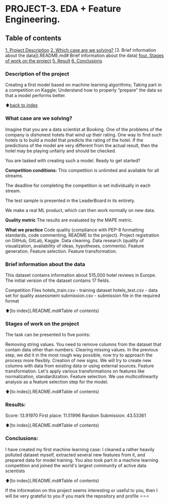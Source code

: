# PROJECT-3. EDA + Feature Engineering.

## Table of contents
[1. Project Description](.README.md#ProjectDescription)
[2. Which case are we solving?](.README.md#What-case-is-solving)
[3. Brief information about the data](.README.md# Brief information about the data)
[four. Stages of work on the project](.README.md#Stages-of-work-on-the-project)
[5. Result](.README.md#Result)
[6. Conclusions](.README.md#Conclusions)

### Description of the project
Creating a first model based on machine learning algorithms;
Taking part in a competition on Kaggle;
Understand how to properly “prepare” the data so that a model performs better.

:arrow_up:[back to index](_)


### What case are we solving?
Imagine that you are a data scientist at Booking. One of the problems of the company is dishonest hotels that wind up their rating. One way to find such hotels is to build a model that predicts the rating of the hotel. If the predictions of the model are very different from the actual result, then the hotel may be playing unfairly and should be checked.

You are tasked with creating such a model. Ready to get started?

**Competition conditions:**
This competition is unlimited and available for all streams.

The deadline for completing the competition is set individually in each stream.

The test sample is presented in the LeaderBoard in its entirety.

We make a real ML product, which can then work normally on new data.

**Quality metric**
The results are evaluated by the MAPE metric.

**What we practice**
Code quality (compliance with PEP-8 formatting standards, code commenting, README to the project). Project registration on GitHub, GitLab, Kaggle.
Data cleaning.
Data research (quality of visualization, availability of ideas, hypotheses, comments).
Feature generation.
Feature selection.
Feature transformation.

### Brief information about the data
This dataset contains information about 515,000 hotel reviews in Europe.
The initial version of the dataset contains 17 fields.

Competition Files
hotels_train.csv - training dataset
hotels_test.csv - data set for quality assessment
submission.csv - submission file in the required format

  
:arrow_up:[to index](.README.md#Table of contents)


### Stages of work on the project

The task can be presented to five points:

Removing string values. You need to remove columns from the dataset that contain data other than numbers.
Clearing missing values. In the previous step, we did it in the most rough way possible, now try to approach the process more flexibly.
Creation of new signs. We will try to create new columns with data from existing data or using external sources.
Feature transformation. Let's apply various transformations on features like normalization, standardization.
Feature selection. We use multicollinearity analysis as a feature selection step for the model.

:arrow_up:[to index](.README.md#Table of contents)


### Results:
Score: 13.91970
First place: 11.51996
Random Submission: 43.53361

:arrow_up:[to index](.README.md#Table of contents)


### Conclusions:
I have created my first machine learning case: I cleaned a rather heavily polluted dataset myself, extracted several new features from it, and prepared data for model training. You also took part in a machine learning competition and joined the world's largest community of active data scientists

:arrow_up:[to index](.README.md#Table of contents)


If the information on this project seems interesting or useful to you, then I will be very grateful to you if you mark the repository and profile ⭐️⭐️⭐️



